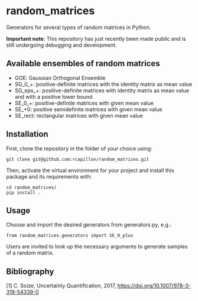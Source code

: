 # random_matrices
Generators for several types of random matrices in Python.

**Important note**: This repository has just recently been made public 
and is still undergoing debugging and development.

## Available ensembles of random matrices
- GOE: Gaussian Orthogonal Ensemble
- SG_0_+: positive-definite matrices with the identity matrix as mean value
- SG_eps_+: positive-definite matrices with identity matrix as mean value and with a positive lower bound
- SE_0_+: positive-definite matrices with given mean value
- SE_+0: positive semidefinite matrices with given mean value
- SE_rect: rectangular matrices with given mean value

## Installation
First, clone the repository in the folder of your choice using:
```
git clone git@github.com:rcapillon/random_matrices.git
```
Then, activate the virtual environment for your project and install this package and its requirements with:
```
cd random_matrices/
pip install .
```

## Usage
Choose and import the desired generators from generators.py, e.g.:
```
from random_matrices.generators import SE_0_plus
```
Users are invited to look up the necessary arguments to generate samples of a random matrix.

## Bibliography
[1] C. Soize, Uncertainty Quantification, 2017, https://doi.org/10.1007/978-3-319-54339-0